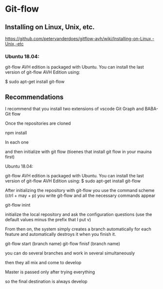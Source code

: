 # Git-flow

## Installing on Linux, Unix, etc.

https://github.com/petervanderdoes/gitflow-avh/wiki/Installing-on-Linux,-Unix,-etc

### Ubuntu 18.04:

git-flow AVH edition is packaged with Ubuntu. You can install the last version
of git-flow AVH Edition using:

\$ sudo apt-get install git-flow

## Recommendations

I recommend that you install two extensions of vscode Git Graph and BABA-Git
flow

Once the repositories are cloned

npm install

In each one

and then initialize with git flow (tioenes that install git flow in your mauina
first)

Ubuntu 18.04:

git-flow AVH edition is packaged with Ubuntu. You can install the last version
of git-flow AVH Edition using: \$ sudo apt-get install git-flow

After initializing the repository with git-flow you use the command scheme
(ctrl + may + p) you write git-flow and all the necessary commands appear

git-flow inint

initialize the local repository and ask the configuration questions (use the
default values ​​minus the prefix that I put v)

From then on, the system simply creates a branch automatically for each feature
and automatically destroys it when you finish it.

git-flow start (branch name) git-flow finisf (branch name)

you can do several branches and work in several simultaneously

then they all mix and come to develop

Master is passed only after trying everything

so the final destination is always develop

